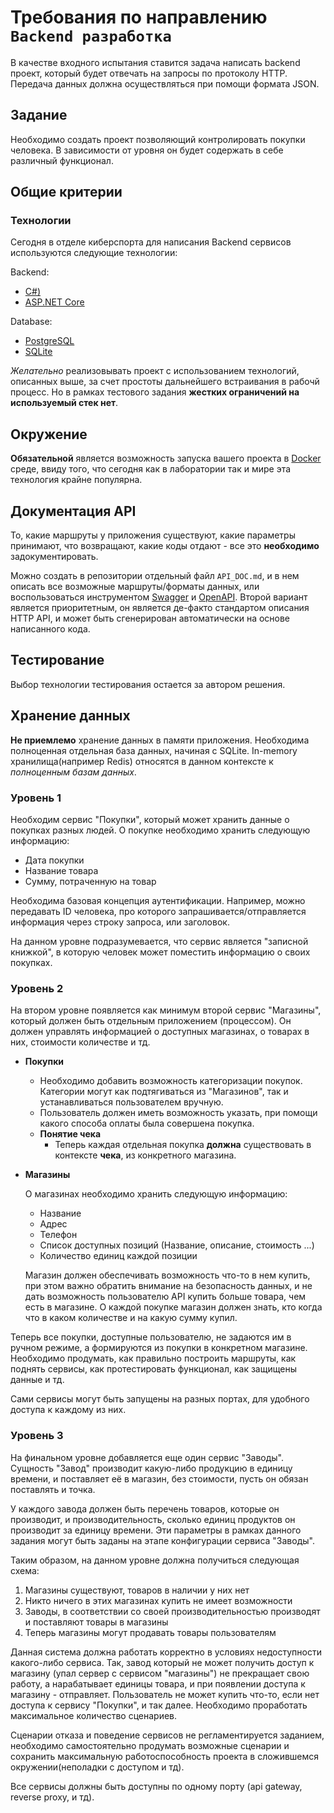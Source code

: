 # Требования по направлению `Backend разработка`

В качестве входного испытания ставится задача написать backend проект, который будет отвечать на запросы по протоколу HTTP. Передача данных должна осуществляться при помощи формата JSON.

## Задание

Необходимо создать проект позволяющий контролировать покупки человека. В зависимости от уровня он будет содержать в себе различный функционал.
## Общие критерии

### Технологии

Сегодня в отделе киберспорта для написания Backend сервисов используются следующие технологии:

Backend:
- [C#)](https://docs.microsoft.com/ru-ru/dotnet/csharp/)
- [ASP.NET Core](https://docs.microsoft.com/ru-ru/aspnet/core/?view=aspnetcore-5.0)

Database:
- [PostgreSQL](https://www.postgresql.org/)
- [SQLite](https://www.sqlite.org/index.html)

_Желательно_ реализовывать проект с использованием технологий, описанных выше, за счет простоты дальнейшего встраивания в рабочй процесс. Но в рамках тестового задания **жестких ограничений на используемый стек нет**.

## Окружение

**Обязательной** является возможность запуска вашего проекта в [Docker](https://www.docker.com/) среде, ввиду того, что сегодня как в лаборатории так и мире эта технология крайне популярна.

## Документация API

То, какие маршруты у приложения существуют, какие параметры принимают, что возвращают, какие коды отдают - все это **необходимо** задокументировать.

Можно создать в репозитории отдельный файл `API_DOC.md`, и в нем описать все возможные маршруты/форматы данных, или воспользоваться инструментом [Swagger](https://swagger.io/) и [OpenAPI](https://swagger.io/specification/). Второй вариант является приоритетным, он является де-факто стандартом описания HTTP API, и может быть сгенерирован автоматически на основе написанного кода.

## Тестирование

Выбор технологии тестирования остается за автором решения.

## Хранение данных
**Не приемлемо** хранение данных в памяти приложения. Необходима полноценная отдельная база данных, начиная с SQLite. In-memory хранилища(например Redis) относятся в данном контексте к _полноценным базам данных_.

### Уровень 1

Необходим сервис "Покупки", который может хранить данные о покупках разных людей. О покупке необходимо хранить следующую информацию:

- Дата покупки
- Название товара
- Сумму, потраченную на товар

Необходима базовая концепция аутентификации. Например, можно передавать ID человека, про которого запрашивается/отправляется информация через строку запроса, или заголовок.

На данном уровне подразумевается, что сервис является "записной книжкой", в которую человек может поместить информацию о своих покупках.

### Уровень 2

На втором уровне появляется как минимум второй сервис "Магазины", который должен быть отдельным приложением (процессом). Он должен управлять информацией о доступных магазинах, о товарах в них, стоимости количестве и тд.

* **Покупки**

    * Необходимо добавить возможность категоризации покупок. Категории могут как подтягиваться из "Магазинов", так и устанавливаться пользователем вручную.
    * Пользователь должен иметь возможность указать, при помощи какого способа оплаты была совершена покупка.
    * **Понятие чека**
      * Теперь каждая отдельная покупка **должна** существовать в контексте **чека**, из конкретного магазина.

* **Магазины**

    О магазинах необходимо хранить следующую информацию:
    * Название
    * Адрес
    * Телефон
    * Список доступных позиций (Название, описание, стоимость ...)
    * Количество единиц каждой позиции

    Магазин должен обеспечивать возможность что-то в нем купить, при этом важно обратить внимание на безопасность данных, и не дать возможность пользователю API купить больше товара, чем есть в магазине. О каждой покупке магазин должен знать, кто когда что в каком количестве и на какую сумму купил.

Теперь все покупки, доступные пользователю, не задаются им в ручном режиме, а формируются из покупки в конкретном магазине. Необходимо продумать, как правильно построить маршруты, как поднять сервисы, как протестировать функционал, как защищены данные и тд.

Сами сервисы могут быть запущены на разных портах, для удобного доступа к каждому из них.

### Уровень 3

На финальном уровне добавляется еще один сервис "Заводы". Сущность "Завод" производит какую-либо продукцию в единицу времени, и поставляет её в магазин, без стоимости, пусть он обязан поставлять и точка.

У каждого завода должен быть перечень товаров, которые он производит, и производительность, сколько единиц продуктов он производит за единицу времени. Эти параметры в рамках данного задания могут быть заданы на этапе конфигурации сервиса "Заводы".

Таким образом, на данном уровне должна получиться следующая схема:

1. Магазины существуют, товаров в наличии у них нет
2. Никто ничего в этих магазинах купить не имеет возможности
3. Заводы, в соответствии со своей производительностью производят и поставляют товары в магазины
4. Теперь магазины могут продавать товары пользователям

Данная система должна работать корректно в условиях недоступности какого-либо сервиса. Так, завод который не может получить доступ к магазину (упал сервер с сервисом "магазины") не прекращает свою работу, а нарабатывает единицы товара, и при появлении доступа к магазину - отправляет. Пользователь не может купить что-то, если нет доступа к сервису "Покупки", и так далее. Необходимо проработать максимальное количество сценариев.

Сценарии отказа и поведение сервисов не регламентируется заданием, необходимо самостоятельно продумать возможные сценарии и сохранить максимальную работоспособность проекта в сложившемся окружении(неполадки с доступом и тд).

Все сервисы должны быть доступны по одному порту (api gateway, reverse proxy, и тд).
